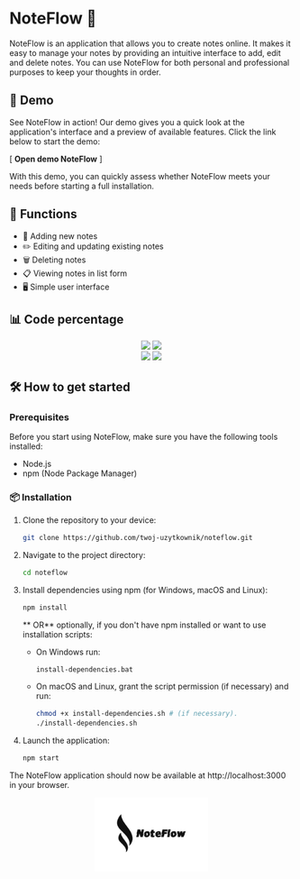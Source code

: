 # NoteFlow 📝

NoteFlow is an application that allows you to create notes online. It makes it easy to manage your notes by providing an intuitive interface to add, edit and delete notes. You can use NoteFlow for both personal and professional purposes to keep your thoughts in order.

## 🚀 Demo

See NoteFlow in action! Our demo gives you a quick look at the application's interface and a preview of available features. Click the link below to start the demo:

[ <a href="https://github.com/matiqueue/NoteFlow/tree/main/Beta-NoteFlow" style="text-decoration: none; font-weight: bold; text-decoration-color: white;">Open demo NoteFlow</a> ]

With this demo, you can quickly assess whether NoteFlow meets your needs before starting a full installation.

## 🌟 Functions
- 📌 Adding new notes
- ✏️ Editing and updating existing notes
- 🗑️ Deleting notes
- 📋 Viewing notes in list form
- 🖥️ Simple user interface

## 📊 Code percentage

<div align="center">
    <img src="https://img.shields.io/github/languages/top/matiqueue/NoteFlow?color=%23FFA500">
    <img src="https://img.shields.io/github/stars/matiqueue/NoteFlow?color=%FFFFFFF&logoColor=%FFFFFFF">
    <br>
    <img src="https://img.shields.io/github/last-commit/matiqueue/NoteFlow?color=%FFFFFFF&logoColor=%FFFFFFF">
    <img src="https://img.shields.io/github/commit-activity/w/matiqueue/NoteFlow?color=%23FFA500">
</div>

## 🛠 How to get started

### Prerequisites
Before you start using NoteFlow, make sure you have the following tools installed:

- Node.js
- npm (Node Package Manager)

### 📦 Installation

1. Clone the repository to your device:

   ```sh
   git clone https://github.com/twoj-uzytkownik/noteflow.git
   ```

2. Navigate to the project directory:

   ```sh
   cd noteflow
   ```

3. Install dependencies using npm (for Windows, macOS and Linux):

   ```sh
   npm install
   ```

   ** OR** optionally, if you don't have npm installed or want to use installation scripts:

   - On Windows run:

     ```batch
     install-dependencies.bat
     ```

   - On macOS and Linux, grant the script permission (if necessary) and run:

     ```sh
     chmod +x install-dependencies.sh # (if necessary).
     ./install-dependencies.sh
     ```

4. Launch the application:

   ```sh
   npm start
   ```


The NoteFlow application should now be available at http://localhost:3000 in your browser.

<div align="center" background-color="white">
    <img src="img/logo.png" width="40%" height="40%" />
</div>
